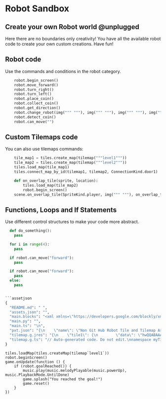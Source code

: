# Robot Sandbox

## Create your own Robot world @unplugged

Here there are no boundaries only creativity!  You have all the available robot code to create your own custom creations.  Have fun!


## Robot code

Use the commands and conditions in the robot category.
```python
    robot.begin_screen()
    robot.move_forward()
    robot.turn_right()
    robot.turn_left()
    robot.place_coin()
    robot.collect_coin()
    robot.get_direction()
    robot.change_robot(img(""" """), img(""" """), img(""" """), img(""" """))
    robot.detect_coin()
    robot.can_move("")
```

## Custom Tilemaps code

You can also use tilemaps commands:

```python
    tile_map1 = tiles.create_map(tilemap("""level1"""))
    tile_map2 = tiles.create_map(tilemap("""level2"""))
    tiles.load_map(tile_map1)
    tiles.connect_map_by_id(tilemap1, tilemap2, ConnectionKind.door1)

    def on_overlap_tile(sprite, location):
        tiles.load_map(tile_map2)
        robot.begin_screen()
    scene.on_overlap_tile(SpriteKind.player, img(""" """), on_overlap_tile)
```

## Functions, Loops and If Statements

Use different control structures to make your code more abstract.

```python
  def do_something():
    pass

  for i in range(4):
    pass

  if robot.can_move("forward"):
    pass

  if robot.can_move("forward"):
    pass
  else:
    pass


```assetjson
{
  "README.md": " ",
  "assets.json": "",
  "main.blocks": "<xml xmlns=\"https://developers.google.com/blockly/xml\"><block type=\"pxt-on-start\" x=\"0\" y=\"0\"></block><block type=\"forever\" x=\"110\" y=\"190\"><statement name=\"HANDLER\"><block type=\"controls_if\"><value name=\"IF0\"><shadow type=\"logic_boolean\"><field name=\"BOOL\">TRUE</field></shadow><block type=\"robot_goalReached\"><field name=\"goalTile\">sprites.background.autumn</field></block></value><statement name=\"DO0\"><block type=\"game_setgameovereffect\"><field name=\"effect\">effects.confetti</field><value name=\"win\"><shadow type=\"toggleWinLose\"><field name=\"win\">true</field></shadow></value><next><block type=\"game_setgameoverplayable\"><value name=\"sound\"><shadow type=\"music_melody_playable\"><field name=\"melody\">music.powerUp</field></shadow></value><value name=\"looping\"><shadow type=\"toggleOnOff\"><field name=\"on\">true</field></shadow></value><value name=\"win\"><shadow type=\"toggleWinLose\"><field name=\"win\">true</field></shadow></value><next><block type=\"game_setgameovermessage\"><value name=\"message\"><shadow type=\"text\"><field name=\"TEXT\">Goal Reached!</field></shadow></value><value name=\"win\"><shadow type=\"toggleWinLose\"><field name=\"win\">true</field></shadow></value></block></next></block></next></block></statement></block></statement></block></xml>",
  "main.py": "",
  "main.ts": "\n",
  "pxt.json": "{\n    \"name\": \"Non Git Hub Robot Tile and Tilemap Assets - Copy\",\n    \"description\": \"\",\n    \"dependencies\": {\n        \"device\": \"*\",\n        \"tilemaps\": \"github:microsoft/pxt-tilemaps#v1.12.0\",\n        \"Sprite Grid\": \"github:microsoft/arcade-grid#v1.3.0\",\n        \"Robot Extension\": \"github:MrDGuy/robot-extension#8a70c12520c14e7caf22006addbea36f5267078f\"\n    },\n    \"files\": [\n        \"main.blocks\",\n        \"main.ts\",\n        \"README.md\",\n        \"assets.json\",\n        \"tilemap.g.jres\",\n        \"tilemap.g.ts\",\n        \"main.py\"\n    ],\n    \"targetVersions\": {\n        \"branch\": \"v1.13.31\",\n        \"tag\": \"v1.13.31\",\n        \"commits\": \"https://github.com/microsoft/pxt-arcade/commits/ef3aad740700f5159eebccf721fa35d32683fcaa\",\n        \"target\": \"1.13.31\",\n        \"pxt\": \"9.1.6\"\n    },\n    \"preferredEditor\": \"pyprj\"\n}\n",
  "tilemap.g.jres": "{\n    \"tile1\": {\n        \"data\": \"hwQQABAAAAD//////////09ERERERET0T0RERERERPRPRERERERE9E9ERERERET0T0RERERERPRPRERERERE9E9ERERERET0T0RERERERPRPRERERERE9E9ERERERET0T0RERERERPRPRERERERE9E9ERERERET0T0RERERERPT//////////w==\",\n        \"mimeType\": \"image/x-mkcd-f4\",\n        \"tilemapTile\": true,\n        \"displayName\": \"startTile\"\n    },\n    \"tile2\": {\n        \"data\": \"hwQQABAAAAD//////////4+IiIiIiIj4j4iIiIiIiPiPiIiIiIiI+I+IiIiIiIj4j4iIiIiIiPiPiIiIiIiI+I+IiIiIiIj4j4iIiIiIiPiPiIiIiIiI+I+IiIiIiIj4j4iIiIiIiPiPiIiIiIiI+I+IiIiIiIj4j4iIiIiIiPj//////////w==\",\n        \"mimeType\": \"image/x-mkcd-f4\",\n        \"tilemapTile\": true,\n        \"displayName\": \"goalTile\"\n    },\n    \"tile3\": {\n        \"data\": \"hwQQABAAAAD//////////x8RERERERHxHxEREREREfEfERERERER8R8RERERERHxHxEREREREfEfERERERER8R8RERERERHxHxEREREREfEfERERERER8R8RERERERHxHxEREREREfEfERERERER8R8RERERERHxHxEREREREfH//////////w==\",\n        \"mimeType\": \"image/x-mkcd-f4\",\n        \"tilemapTile\": true,\n        \"displayName\": \"floorTile\"\n    },\n    \"transparency16\": {\n        \"data\": \"hwQQABAAAAAAAAAAAAAAAAAAAAAAAAAAAAAAAAAAAAAAAAAAAAAAAAAAAAAAAAAAAAAAAAAAAAAAAAAAAAAAAAAAAAAAAAAAAAAAAAAAAAAAAAAAAAAAAAAAAAAAAAAAAAAAAAAAAAAAAAAAAAAAAAAAAAAAAAAAAAAAAAAAAAAAAAAAAAAAAA==\",\n        \"mimeType\": \"image/x-mkcd-f4\",\n        \"tilemapTile\": true\n    },\n    \"tile4\": {\n        \"data\": \"hwQQABAAAAD//////////393d3d3d3f3f3d3d3d3d/d/d3d3d3d39393d3d3d3f3f3d3d3d3d/d/d3d3d3d39393d3d3d3f3f3d3d3d3d/d/d3d3d3d39393d3d3d3f3f3d3d3d3d/d/d3d3d3d39393d3d3d3f3f3d3d3d3d/f//////////w==\",\n        \"mimeType\": \"image/x-mkcd-f4\",\n        \"tilemapTile\": true,\n        \"displayName\": \"coinTile\"\n    },\n    \"*\": {\n        \"mimeType\": \"image/x-mkcd-f4\",\n        \"dataEncoding\": \"base64\",\n        \"namespace\": \"myTiles\"\n    }\n}",
  "tilemap.g.ts": "// Auto-generated code. Do not edit.\nnamespace myTiles {\n    //% fixedInstance jres blockIdentity=images._tile\n    export const tile1 = image.ofBuffer(hex``);\n    //% fixedInstance jres blockIdentity=images._tile\n    export const tile2 = image.ofBuffer(hex``);\n    //% fixedInstance jres blockIdentity=images._tile\n    export const tile3 = image.ofBuffer(hex``);\n    //% fixedInstance jres blockIdentity=images._tile\n    export const transparency16 = image.ofBuffer(hex``);\n    //% fixedInstance jres blockIdentity=images._tile\n    export const tile4 = image.ofBuffer(hex``);\n\n    helpers._registerFactory(\"tile\", function(name: string) {\n        switch(helpers.stringTrim(name)) {\n            case \"startTile\":\n            case \"tile1\":return tile1;\n            case \"goalTile\":\n            case \"tile2\":return tile2;\n            case \"floorTile\":\n            case \"tile3\":return tile3;\n            case \"transparency16\":return transparency16;\n            case \"coinTile\":\n            case \"tile4\":return tile4;\n        }\n        return null;\n    })\n\n}\n// Auto-generated code. Do not edit.\n"
}
```
```template
tiles.loadMap(tiles.createMap(tilemap`level1`))
robot.beginScreen()
game.onUpdate(function () {
    if (robot.goalReached()) {
        music.play(music.melodyPlayable(music.powerUp), music.PlaybackMode.UntilDone)
        game.splash("You reached the goal!")
        game.reset()
    }
})
```

